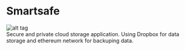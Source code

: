 # Smartsafe

![alt tag](https://travis-ci.org/marinan87/smartsafe.svg?branch=master)
<br>
Secure and private cloud storage application.
Using Dropbox for data storage and ethereum network for backuping data.
